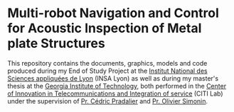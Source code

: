 # Multi-robot Navigation and Control for Acoustic Inspection of Metal plate Structures

This repository contains the documents, graphics, models and code produced during my End of Study Project at the [Institut National des Sciences appliquées de Lyon](https://www.insa-lyon.fr/en) (INSA Lyon) as well as during my master's thesis at the [Georgia Institute of Technology](https://www.gatech.edu/), both performed in the [Center of Innovation in Telecommunications and Integration of service](https://www.citi-lab.fr/) (CITI Lab) under the supervision of [Pr. Cédric Pradalier](https://dream.georgiatech-metz.fr/contact/) and [Pr. Olivier Simonin](http://perso.citi-lab.fr/osimonin/).